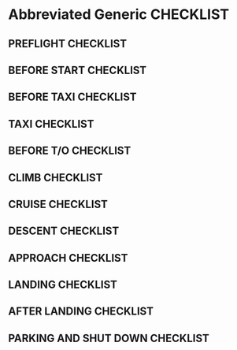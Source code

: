 # Abbreviated Generic CHECKLIST

## PREFLIGHT CHECKLIST

## BEFORE START CHECKLIST





## BEFORE TAXI CHECKLIST


## TAXI CHECKLIST

## BEFORE T/O CHECKLIST

## CLIMB CHECKLIST

## CRUISE CHECKLIST

## DESCENT CHECKLIST

## APPROACH CHECKLIST

## LANDING CHECKLIST

## AFTER LANDING CHECKLIST

## PARKING AND SHUT DOWN CHECKLIST

